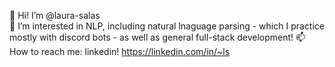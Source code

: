 👋 Hi! I’m @laura-salas <br/>
👀 I’m interested in NLP, including natural lnaguage parsing - which I practice mostly with discord bots - as well as general full-stack development!
📫 How to reach me: linkedin! https://linkedin.com/in/~ls

<!---
laura-salas/laura-salas is a ✨ special ✨ repository because its `README.md` (this file) appears on your GitHub profile.
You can click the Preview link to take a look at your changes.
--->
